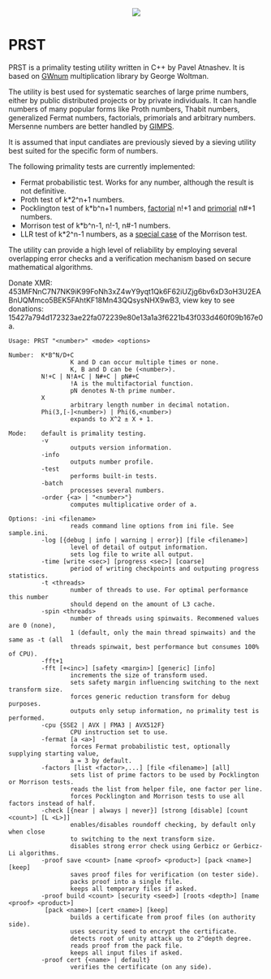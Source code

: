 <p align="center">
  <a href="#" title="Anton Frolov &quot;Euler's Totient&quot;"><img src="https://github.com/patnashev/prst/assets/12833063/4ec5bd6d-ebd6-443f-a3c4-7d7840fc8300"></a>
</p>

# PRST

PRST is a primality testing utility written in C++ by Pavel Atnashev. It is based on [GWnum](https://www.mersenne.org/download/) multiplication library by George Woltman.

The utility is best used for systematic searches of large prime numbers, either by public distributed projects or by private individuals. It can handle numbers of many popular forms like Proth numbers, Thabit numbers, generalized Fermat numbers, factorials, primorials and arbitrary numbers. Mersenne numbers are better handled by [GIMPS](https://www.mersenne.org/).

It is assumed that input candiates are previously sieved by a sieving utility best suited for the specific form of numbers.

The following primality tests are currently implemented:
- Fermat probabilistic test. Works for any number, although the result is not definitive.
- Proth test of k*2^n+1 numbers.
- Pocklington test of k*b^n+1 numbers, [factorial](https://en.wikipedia.org/wiki/Factorial) n!+1 and [primorial](https://en.wikipedia.org/wiki/Primorial) n#+1 numbers.
- Morrison test of k*b^n-1, n!-1, n#-1 numbers.
- LLR test of k*2^n-1 numbers, as a [special case](https://eprint.iacr.org/2023/195) of the Morrison test.

The utility can provide a high level of reliability by employing several overlapping error checks and a verification mechanism based on secure mathematical algorithms.

Donate XMR: 453MFNnC7N7NK9iK99FoNh3xZ4wY9yqt1Qk6F62iUZjg6bv6xD3oH3U2EABnUQMmco5BEK5FAhtKF18Mn43QQsysNHX9wB3,
view key to see donations: 15427a794d172323ae22fa072239e80e13a1a3f6221b43f033d460f09b167e0a.

```
Usage: PRST "<number>" <mode> <options>

Number:  K*B^N/D+C
                 K and D can occur multiple times or none.
                 K, B and D can be (<number>).
         N!+C | N!A+C | N#+C | pN#+C
                 !A is the multifactorial function.
                 pN denotes N-th prime number.
         X
                 arbitrary length number in decimal notation.
         Phi(3,[-]<number>) | Phi(6,<number>)
                 expands to X^2 ± X + 1.

Mode:    default is primality testing.
         -v
                 outputs version information.
         -info
                 outputs number profile.
         -test
                 performs built-in tests.
         -batch
                 processes several numbers.
         -order {<a> | "<number>"}
                 computes multiplicative order of a.

Options: -ini <filename>
                 reads command line options from ini file. See sample.ini.
         -log [{debug | info | warning | error}] [file <filename>]
                 level of detail of output information.
                 sets log file to write all output.
         -time [write <sec>] [progress <sec>] [coarse]
                 period of writing checkpoints and outputing progress statistics.
         -t <threads>
                 number of threads to use. For optimal performance this number
                 should depend on the amount of L3 cache.
         -spin <threads>
                 number of threads using spinwaits. Recommened values are 0 (none),
                 1 (default, only the main thread spinwaits) and the same as -t (all
                 threads spinwait, best performance but consumes 100% of CPU).
         -fft+1
         -fft [+<inc>] [safety <margin>] [generic] [info]
                 increments the size of transform used.
                 sets safety margin influencing switching to the next transform size.
                 forces generic reduction transform for debug purposes.
                 outputs only setup information, no primality test is performed.
         -cpu {SSE2 | AVX | FMA3 | AVX512F}
                 CPU instruction set to use.
         -fermat [a <a>]
                 forces Fermat probabilistic test, optionally supplying starting value,
                 a = 3 by default.
         -factors [list <factor>,...] [file <filename>] [all]
                 sets list of prime factors to be used by Pocklington or Morrison tests.
                 reads the list from helper file, one factor per line.
                 forces Pocklington and Morrison tests to use all factors instead of half.
         -check [{near | always | never}] [strong [disable] [count <count>] [L <L>]]
                 enables/disables roundoff checking, by default only when close
                 to switching to the next transform size.
                 disables strong error check using Gerbicz or Gerbicz-Li algorithms.
         -proof save <count> [name <proof> <product>] [pack <name>] [keep]
                 saves proof files for verification (on tester side).
                 packs proof into a single file.
                 keeps all temporary files if asked.
         -proof build <count> [security <seed>] [roots <depth>] [name <proof> <product>]
          [pack <name>] [cert <name>] [keep]
                 builds a certificate from proof files (on authority side).
                 uses security seed to encrypt the certificate.
                 detects root of unity attack up to 2^depth degree.
                 reads proof from the pack file.
                 keeps all input files if asked.
         -proof cert {<name> | default}
                 verifies the certificate (on any side).
```
